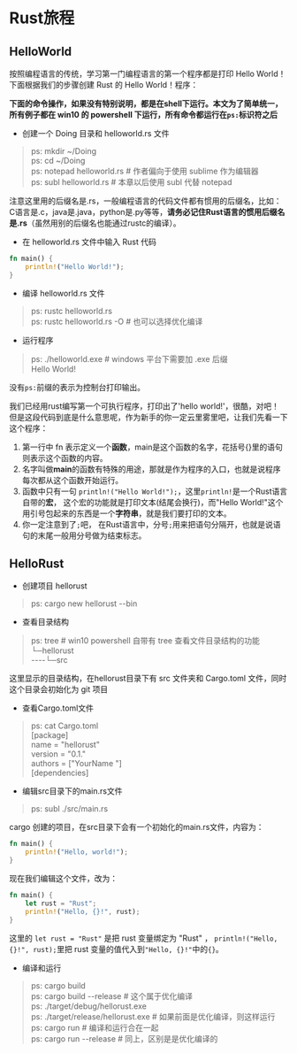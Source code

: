 # Rust旅程

## HelloWorld
按照编程语言的传统，学习第一门编程语言的第一个程序都是打印 Hello World！
下面根据我们的步骤创建 Rust 的 Hello World！程序：

**下面的命令操作，如果没有特别说明，都是在shell下运行。本文为了简单统一，所有例子都在 win10 的 powershell 下运行，所有命令都运行在`ps:`标识符之后**

- 创建一个 Doing 目录和 helloworld.rs 文件

> ps: mkdir ~/Doing  
> ps: cd ~/Doing  
> ps: notepad helloworld.rs # 作者偏向于使用 sublime 作为编辑器  
> ps: subl helloworld.rs # 本章以后使用 subl 代替 notepad  

注意这里用的后缀名是.rs，一般编程语言的代码文件都有惯用的后缀名，比如：
    C语言是.c，java是.java，python是.py等等，**请务必记住Rust语言的惯用后缀名是.rs**（虽然用别的后缀名也能通过rustc的编译）。

- 在 helloworld.rs 文件中输入 Rust 代码

```rust
fn main() {
    println!("Hello World!");
}
```

- 编译 helloworld.rs 文件

> ps: rustc helloworld.rs  
> ps: rustc helloworld.rs -O # 也可以选择优化编译  

- 运行程序

> ps: ./helloworld.exe # windows 平台下需要加 .exe 后缀  
> Hello World!  

没有`ps:`前缀的表示为控制台打印输出。

我们已经用rust编写第一个可执行程序，打印出了'hello world!'，很酷，对吧！
但是这段代码到底是什么意思呢，作为新手的你一定云里雾里吧，让我们先看一下这个程序：

1. 第一行中 fn 表示定义一个**函数**，main是这个函数的名字，花括号{}里的语句则表示这个函数的内容。
2. 名字叫做**main**的函数有特殊的用途，那就是作为程序的入口，也就是说程序每次都从这个函数开始运行。
3. 函数中只有一句 ```println!("Hello World!");```，这里```println!```是一个Rust语言自带的**宏**，
这个宏的功能就是打印文本(结尾会换行)，而"Hello World!"这个用引号包起来的东西是一个**字符串**，就是我们要打印的文本。
4. 你一定注意到了```;```吧， 在Rust语言中，分号```;```用来把语句分隔开，也就是说语句的末尾一般用分号做为结束标志。

## HelloRust

- 创建项目 hellorust

> ps: cargo new hellorust --bin

- 查看目录结构

> ps: tree # win10 powershell 自带有 tree 查看文件目录结构的功能  
> └─hellorust  
> ----└─src

这里显示的目录结构，在hellorust目录下有 src 文件夹和 Cargo.toml 文件，同时这个目录会初始化为 git 项目

- 查看Cargo.toml文件

> ps: cat Cargo.toml  
> [package]  
name = "hellorust"  
version = "0.1."  
authors = ["YourName <YourEmail>"]  
[dependencies]  

- 编辑src目录下的main.rs文件

> ps: subl ./src/main.rs

cargo 创建的项目，在src目录下会有一个初始化的main.rs文件，内容为：

```rust
fn main() {
    println!("Hello, world!");
}
```

现在我们编辑这个文件，改为：

```rust
fn main() {
    let rust = "Rust";
    println!("Hello, {}!", rust);
}
```

这里的 `let rust = "Rust"` 是把 rust 变量绑定为 "Rust" ，
`println!("Hello, {}!", rust);`里把 rust 变量的值代入到`"Hello, {}!"`中的`{}`。

- 编译和运行

> ps: cargo build  
> ps: cargo build --release # 这个属于优化编译  
> ps: ./target/debug/hellorust.exe  
> ps: ./target/release/hellorust.exe # 如果前面是优化编译，则这样运行  
> ps: cargo run # 编译和运行合在一起  
> ps: cargo run --release # 同上，区别是是优化编译的  
